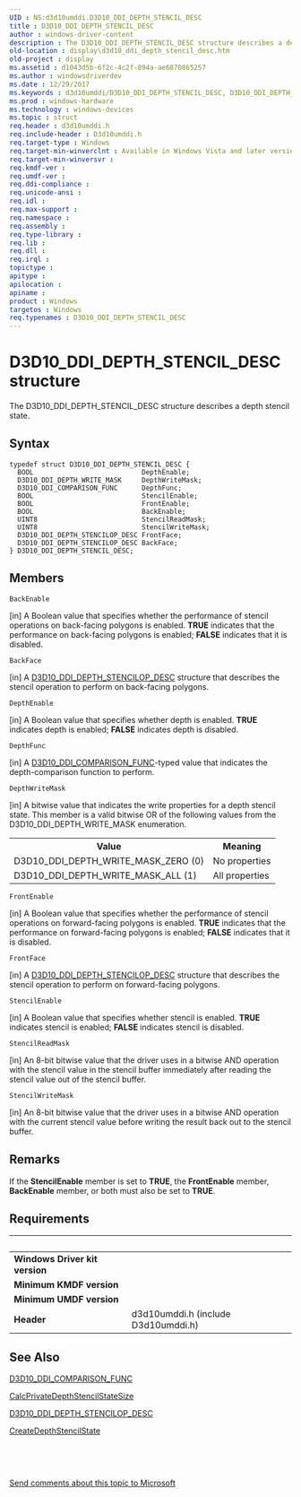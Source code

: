 ```yaml
---
UID : NS:d3d10umddi.D3D10_DDI_DEPTH_STENCIL_DESC
title : D3D10_DDI_DEPTH_STENCIL_DESC
author : windows-driver-content
description : The D3D10_DDI_DEPTH_STENCIL_DESC structure describes a depth stencil state.
old-location : display\d3d10_ddi_depth_stencil_desc.htm
old-project : display
ms.assetid : d1043d5b-6f2c-4c2f-894a-ae6870865257
ms.author : windowsdriverdev
ms.date : 12/29/2017
ms.keywords : d3d10umddi/D3D10_DDI_DEPTH_STENCIL_DESC, D3D10_DDI_DEPTH_STENCIL_DESC, display.d3d10_ddi_depth_stencil_desc, D3D10_DDI_DEPTH_STENCIL_DESC structure [Display Devices], UMDisplayDriver_Dx10param_Structs_4e9cbeba-8eb3-43ea-891a-1b57c82cd3ef.xml
ms.prod : windows-hardware
ms.technology : windows-devices
ms.topic : struct
req.header : d3d10umddi.h
req.include-header : D3d10umddi.h
req.target-type : Windows
req.target-min-winverclnt : Available in Windows Vista and later versions of the Windows operating systems.
req.target-min-winversvr : 
req.kmdf-ver : 
req.umdf-ver : 
req.ddi-compliance : 
req.unicode-ansi : 
req.idl : 
req.max-support : 
req.namespace : 
req.assembly : 
req.type-library : 
req.lib : 
req.dll : 
req.irql : 
topictype : 
apitype : 
apilocation : 
apiname : 
product : Windows
targetos : Windows
req.typenames : D3D10_DDI_DEPTH_STENCIL_DESC
---
```


# D3D10_DDI_DEPTH_STENCIL_DESC structure
The D3D10_DDI_DEPTH_STENCIL_DESC structure describes a depth stencil state.

## Syntax
````
typedef struct D3D10_DDI_DEPTH_STENCIL_DESC {
  BOOL                           DepthEnable;
  D3D10_DDI_DEPTH_WRITE_MASK     DepthWriteMask;
  D3D10_DDI_COMPARISON_FUNC      DepthFunc;
  BOOL                           StencilEnable;
  BOOL                           FrontEnable;
  BOOL                           BackEnable;
  UINT8                          StencilReadMask;
  UINT8                          StencilWriteMask;
  D3D10_DDI_DEPTH_STENCILOP_DESC FrontFace;
  D3D10_DDI_DEPTH_STENCILOP_DESC BackFace;
} D3D10_DDI_DEPTH_STENCIL_DESC;
````

## Members


`BackEnable`

[in] A Boolean value that specifies whether the performance of stencil operations on back-facing polygons is enabled. <b>TRUE</b> indicates that the performance on back-facing polygons is enabled; <b>FALSE</b> indicates that it is disabled.

`BackFace`

[in] A <a href="..\d3d10umddi\ns-d3d10umddi-d3d10_ddi_depth_stencilop_desc.md">D3D10_DDI_DEPTH_STENCILOP_DESC</a> structure that describes the stencil operation to perform on back-facing polygons.

`DepthEnable`

[in] A Boolean value that specifies whether depth is enabled. <b>TRUE</b> indicates depth is enabled; <b>FALSE</b> indicates depth is disabled.

`DepthFunc`

[in] A <a href="..\d3d10umddi\ne-d3d10umddi-d3d10_ddi_comparison_func.md">D3D10_DDI_COMPARISON_FUNC</a>-typed value that indicates the depth-comparison function to perform.

`DepthWriteMask`

[in] A bitwise value that indicates the write properties for a depth stencil state. This member is a valid bitwise OR of the following values from the D3D10_DDI_DEPTH_WRITE_MASK enumeration.
<table>
<tr>
<th>Value</th>
<th>Meaning</th>
</tr>
<tr>
<td>
D3D10_DDI_DEPTH_WRITE_MASK_ZERO (0)

</td>
<td>
No properties

</td>
</tr>
<tr>
<td>
D3D10_DDI_DEPTH_WRITE_MASK_ALL (1)

</td>
<td>
All properties

</td>
</tr>
</table>

`FrontEnable`

[in] A Boolean value that specifies whether the performance of stencil operations on forward-facing polygons is enabled. <b>TRUE</b> indicates that the performance on forward-facing polygons is enabled; <b>FALSE</b> indicates that it is disabled.

`FrontFace`

[in] A <a href="..\d3d10umddi\ns-d3d10umddi-d3d10_ddi_depth_stencilop_desc.md">D3D10_DDI_DEPTH_STENCILOP_DESC</a> structure that describes the stencil operation to perform on forward-facing polygons.

`StencilEnable`

[in] A Boolean value that specifies whether stencil is enabled. <b>TRUE</b> indicates stencil is enabled; <b>FALSE</b> indicates stencil is disabled.

`StencilReadMask`

[in] An 8-bit bitwise value that the driver uses in a bitwise AND operation with the stencil value in the stencil buffer immediately after reading the stencil value out of the stencil buffer.

`StencilWriteMask`

[in] An 8-bit bitwise value that the driver uses in a bitwise AND operation with the current stencil value before writing the result back out to the stencil buffer.

## Remarks
If the <b>StencilEnable</b> member is set to <b>TRUE</b>, the <b>FrontEnable</b> member, <b>BackEnable</b> member, or both must also be set to <b>TRUE</b>.

## Requirements
| &nbsp; | &nbsp; |
| ---- |:---- |
| **Windows Driver kit version** |  |
| **Minimum KMDF version** |  |
| **Minimum UMDF version** |  |
| **Header** | d3d10umddi.h (include D3d10umddi.h) |

## See Also

<a href="..\d3d10umddi\ne-d3d10umddi-d3d10_ddi_comparison_func.md">D3D10_DDI_COMPARISON_FUNC</a>

<a href="..\d3d10umddi\nc-d3d10umddi-pfnd3d10ddi_calcprivatedepthstencilstatesize.md">CalcPrivateDepthStencilStateSize</a>

<a href="..\d3d10umddi\ns-d3d10umddi-d3d10_ddi_depth_stencilop_desc.md">D3D10_DDI_DEPTH_STENCILOP_DESC</a>

<a href="..\d3d10umddi\nc-d3d10umddi-pfnd3d10ddi_createdepthstencilstate.md">CreateDepthStencilState</a>

 

 

<a href="mailto:wsddocfb@microsoft.com?subject=Documentation%20feedback [display\display]:%20D3D10_DDI_DEPTH_STENCIL_DESC structure%20 RELEASE:%20(12/29/2017)&amp;body=%0A%0APRIVACY STATEMENT%0A%0AWe use your feedback to improve the documentation. We don't use your email address for any other purpose, and we'll remove your email address from our system after the issue that you're reporting is fixed. While we're working to fix this issue, we might send you an email message to ask for more info. Later, we might also send you an email message to let you know that we've addressed your feedback.%0A%0AFor more info about Microsoft's privacy policy, see http://privacy.microsoft.com/en-us/default.aspx." title="Send comments about this topic to Microsoft">Send comments about this topic to Microsoft</a>